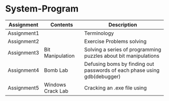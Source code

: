 # System-Program

|Assignment|Contents|Description|
|------|---|---|
|Assignment1||Terminology|
|Assignment2||Exercise Problems solving|
|Assignment3|Bit Manipulation|Solving a series of programming puzzles about bit manipulations|
|Assignment4|Bomb Lab|Defusing boms by finding out passwords of each phase using gdb(debugger)|
|Assignment5|Windows Crack Lab|Cracking an .exe file using |
